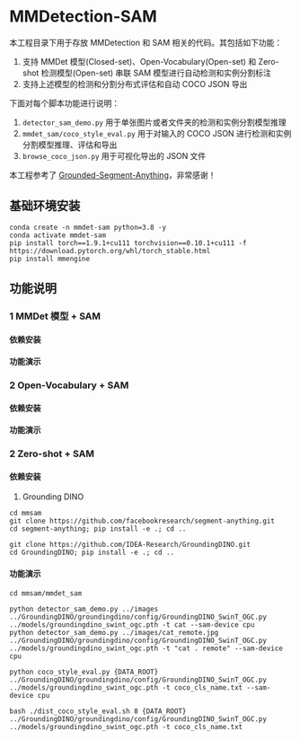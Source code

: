 # MMDetection-SAM

本工程目录下用于存放 MMDetection 和 SAM 相关的代码。其包括如下功能：

1. 支持 MMDet 模型(Closed-set)、Open-Vocabulary(Open-set) 和 Zero-shot 检测模型(Open-set) 串联 SAM 模型进行自动检测和实例分割标注
2. 支持上述模型的检测和分割分布式评估和自动 COCO JSON 导出

下面对每个脚本功能进行说明：

1. `detector_sam_demo.py` 用于单张图片或者文件夹的检测和实例分割模型推理
2. `mmdet_sam/coco_style_eval.py` 用于对输入的 COCO JSON 进行检测和实例分割模型推理、评估和导出
3. `browse_coco_json.py` 用于可视化导出的 JSON 文件

本工程参考了 [Grounded-Segment-Anything](https://github.com/IDEA-Research/Grounded-Segment-Anything)，非常感谢！

## 基础环境安装

```shell
conda create -n mmdet-sam python=3.8 -y
conda activate mmdet-sam
pip install torch==1.9.1+cu111 torchvision==0.10.1+cu111 -f https://download.pytorch.org/whl/torch_stable.html
pip install mmengine
```

## 功能说明

### 1 MMDet 模型 + SAM

#### 依赖安装

#### 功能演示

### 2 Open-Vocabulary + SAM

#### 依赖安装

#### 功能演示

### 2 Zero-shot + SAM

#### 依赖安装

1. Grounding DINO

```shell
cd mmsam
git clone https://github.com/facebookresearch/segment-anything.git
cd segment-anything; pip install -e .; cd ..

git clone https://github.com/IDEA-Research/GroundingDINO.git
cd GroundingDINO; pip install -e .; cd ..
```

#### 功能演示

```shell
cd mmsam/mmdet_sam

python detector_sam_demo.py ../images ../GroundingDINO/groundingdino/config/GroundingDINO_SwinT_OGC.py ../models/groundingdino_swint_ogc.pth -t cat --sam-device cpu
python detector_sam_demo.py ../images/cat_remote.jpg ../GroundingDINO/groundingdino/config/GroundingDINO_SwinT_OGC.py ../models/groundingdino_swint_ogc.pth -t "cat . remote" --sam-device cpu

python coco_style_eval.py {DATA_ROOT} ../GroundingDINO/groundingdino/config/GroundingDINO_SwinT_OGC.py ../models/groundingdino_swint_ogc.pth -t coco_cls_name.txt --sam-device cpu

bash ./dist_coco_style_eval.sh 8 {DATA_ROOT} ../GroundingDINO/groundingdino/config/GroundingDINO_SwinT_OGC.py ../models/groundingdino_swint_ogc.pth -t coco_cls_name.txt
```
